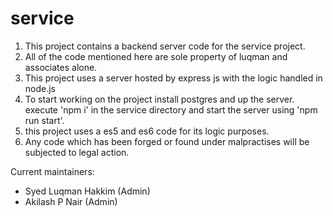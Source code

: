 # service
1. This project contains a backend server code for the service project.
2. All of the code mentioned here are sole property of luqman and associates alone.
3. This project uses a server hosted by express js with the logic handled in node.js
4. To start working on the project install postgres and up the server. execute 'npm i' in the service directory and start the server using 'npm run start'.
5. this project uses a es5 and es6 code for its logic purposes.
6. Any code which has been forged or found under malpractises will be subjected to legal action.

Current maintainers:
 * Syed Luqman Hakkim (Admin)
 * Akilash P Nair (Admin) 
